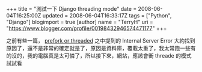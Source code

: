 +++
title = "測試一下 Django threading mode"
date = 2008-06-04T16:25:00Z
updated = 2008-06-04T16:33:17Z
tags = ["Python", "Django"]
blogimport = true 
[author]
	name = "TerryH"
	uri = "https://www.blogger.com/profile/00198432946574471177"
+++

之前有些一篇， <a href="/2008/05/prefork-or-threaded.html">prefork or threaded</a> 之中提到的 Internal Server Error 大約找到原因了，還不是非常的確定就是了，原因是資料庫，覆載太重了，我太常跑一些有的沒的，我的電腦真是太可憐了，所以接下來，網站，應該會衝 threade 的模式試試看
